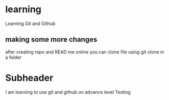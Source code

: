 # learning

Learning Git and Github

## making some more changes

after creating repo and READ me online you can clone file using git clone in a folder

# Subheader

I am learning to use git and github on advance level
Testing 
